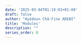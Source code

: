 ```yaml
---
date: '2025-03-04T01:19:03+01:00'
draft: false
author: "Ayédoun Châ-Fine ADEBI"
title: 'Modules'
description: ""
series_order: 0
---
```

